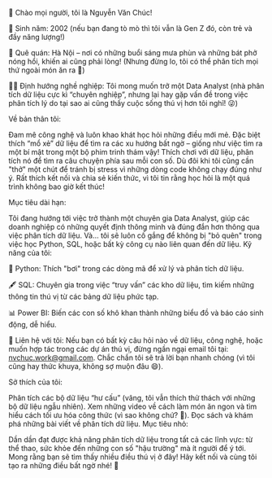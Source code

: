 
👋 Chào mọi người, tôi là Nguyễn Văn Chúc!

🎂 Sinh năm: 2002 (nếu bạn đang tò mò thì tôi vẫn là Gen Z đó, còn trẻ và đầy năng lượng!)

📍 Quê quán: Hà Nội – nơi có những buổi sáng mưa phùn và những bát phở nóng hổi, khiến ai cũng phải lòng! (Nhưng đừng lo, tôi có thể phân tích mọi thứ ngoài món ăn ra 🤣)

🧑‍💻 Định hướng nghề nghiệp: Tôi mong muốn trở một Data Analyst (nhà phân tích dữ liệu cực kì “chuyên nghiệp”, nhưng lại hay gặp vấn đề trong việc phân tích lý do tại sao ai cũng thấy cuộc sống thú vị hơn tôi nghĩ! 😜)

Về bản thân tôi:

Đam mê công nghệ và luôn khao khát học hỏi những điều mới mẻ. Đặc biệt thích “mổ xẻ” dữ liệu để tìm ra các xu hướng bất ngờ – giống như việc tìm ra một bí mật trong một bộ phim trinh thám vậy!
Thích chơi với dữ liệu, phân tích nó để tìm ra câu chuyện phía sau mỗi con số. Dù đôi khi tôi cũng cần "thở" một chút để tránh bị stress vì những dòng code không chạy đúng như ý.
Rất thích kết nối và chia sẻ kiến thức, vì tôi tin rằng học hỏi là một quá trình không bao giờ kết thúc!

Mục tiêu dài hạn:

Tôi đang hướng tới việc trở thành một chuyên gia Data Analyst, giúp các doanh nghiệp có những quyết định thông minh và đúng đắn hơn thông qua việc phân tích dữ liệu.
Và... tôi sẽ luôn cố gắng để không bị "bỏ quên" trong việc học Python, SQL, hoặc bất kỳ công cụ nào liên quan đến dữ liệu.
Kỹ năng của tôi:

🐍 Python: Thích "bơi" trong các dòng mã để xử lý và phân tích dữ liệu.

🖋️ SQL: Chuyên gia trong việc “truy vấn” các kho dữ liệu, tìm kiếm những thông tin thú vị từ các bảng dữ liệu phức tạp.

📊 Power BI: Biến các con số khô khan thành những biểu đồ và báo cáo sinh động, dễ hiểu.

📧 Liên hệ với tôi: Nếu bạn có bất kỳ câu hỏi nào về dữ liệu, công nghệ, hoặc muốn hợp tác trong các dự án thú vị, đừng ngần ngại email tôi tại: nvchuc.work@gmail.com. Chắc chắn tôi sẽ trả lời bạn nhanh chóng (vì tôi cũng hay thức khuya, không sợ muộn đâu 😄).

Sở thích của tôi:

Phân tích các bộ dữ liệu “hư cấu” (vâng, tôi vẫn thích thử thách với những bộ dữ liệu ngẫu nhiên).
Xem những video về cách làm món ăn ngon và tìm hiểu cách tối ưu hóa công thức (vì sao không chứ? 🤔).
Đọc sách và khám phá những bài viết về phân tích dữ liệu.
Mục tiêu nhỏ:

Dần dần đạt được khả năng phân tích dữ liệu trong tất cả các lĩnh vực: từ thể thao, sức khỏe đến những con số "hậu trường" mà ít người để ý tới.
Mong rằng bạn sẽ tìm thấy nhiều điều thú vị ở đây! Hãy kết nối và cùng tôi tạo ra những điều bất ngờ nhé! 🚀
